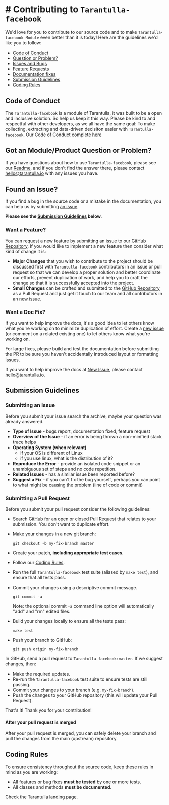 # # Contributing to `Tarantulla-facebook`

We'd love for you to contribute to our source code and to make `Tarantulla-facebook Module`
even better than it is today! Here are the guidelines we'd like you to follow:

- [Code of Conduct](#coc)
- [Question or Problem?](#question)
- [Issues and Bugs](#issue)
- [Feature Requests](#feature)
- [Documentation fixes](#docs)
- [Submission Guidelines](#submit)
- [Coding Rules](#rules)

## <a name="coc"></a> Code of Conduct
The `Tarantulla-facebook` is a module of Tarantulla, it was built to be a open and inclusive solution. So help us keep it this way. Please be kind to and respectful with other developers, as we all have the same goal: To make collecting, extracting and data-driven decisiton easier with `Tarantulla-facebook`. 
Our Code of Conduct complete [here][code-link]


## <a name="question"></a> Got an Module/Product Question or Problem?

If you have questions about how to use `Tarantulla-facebook`, please see our
[Readme][readme-link], and if you don't find the answer there, please contact
[hello@tarantulla.io](mailto:hello@tarantulla.io) with any issues you have.

## <a name="issue"></a> Found an Issue?

If you find a bug in the source code or a mistake in the documentation, you can help us by submitting [an issue][issue-link]. 

**Please see the [Submission Guidelines](#submit) below.**

### <a name="feature"></a> Want a Feature?

You can request a new feature by submitting an issue to our
[GitHub Repository][github]. If you would like to implement a new feature then consider what kind of change it is:

* **Major Changes** that you wish to contribute to the project should be
  discussed first with `Tarantulla-facebook` contributors in an issue or pull request so that we can develop a proper solution and better coordinate our efforts, prevent duplication of work, and help you to craft the change so that it is
  successfully accepted into the project.
* **Small Changes** can be crafted and submitted to the [GitHub Repository][github] as a Pull Request and just get it touch to our team and all contributors in an [new issue][issue-link].

### <a name="docs"></a> Want a Doc Fix?

If you want to help improve the docs, it's a good idea to let others know what you're working on to minimize duplication of effort. Create a [new issue][issue-link] (or comment on a related existing one) to let others know what you're working on.

For large fixes, please build and test the documentation before submitting the PR to be sure you haven't accidentally introduced layout or formatting issues.

If you want to help improve the docs at [New Issue][issue-link], please contact [hello@tarantulla.io](mailto:hello@tarantulla.com).

## <a name="submit"></a> Submission Guidelines

### Submitting an Issue
Before you submit your issue search the archive, maybe your question was already answered.

* **Type of Issue** - bugs report, documentation fixed, feature request
* **Overview of the Issue** - if an error is being thrown a non-minified stack trace helps
* **Operating System (when relevant)** 
	- If your OS is different of Linux
	- if you use linux, what is the distribution of it?
* **Reproduce the Error** -  provide an isolated code snippet or an unambiguous set of steps and no code repetition.
* **Related Issues** - has a similar issue been reported before?
* **Suggest a Fix** - if you can't fix the bug yourself, perhaps you can point to what might be causing the problem (line of code or commit)


### Submitting a Pull Request
Before you submit your pull request consider the following guidelines:

* Search [GitHub][github] for an open or closed Pull Request that relates to
  your submission. You don't want to duplicate effort.
* Make your changes in a new git branch:

    ```shell
    git checkout -b my-fix-branch master
    ```

* Create your patch, **including appropriate test cases**.
* Follow our [Coding Rules](#rules).
* Run the full `Tarantulla-facebook` test suite (aliased by `make test`), and ensure
  that all tests pass.
* Commit your changes using a descriptive commit message.

    ```shell
    git commit -a
    ```
  Note: the optional commit `-a` command line option will automatically "add"
  and "rm" edited files.

* Build your changes locally to ensure all the tests pass:

    ```shell
    make test
    ```

* Push your branch to GitHub:

    ```shell
    git push origin my-fix-branch
    ```

In GitHub, send a pull request to `Tarantulla-facebook:master`.
If we suggest changes, then:

* Make the required updates.
* Re-run the `Tarantulla-facebook` test suite to ensure tests are still passing.
* Commit your changes to your branch (e.g. `my-fix-branch`).
* Push the changes to your GitHub repository (this will update your Pull Request).

That's it! Thank you for your contribution!

#### After your pull request is merged

After your pull request is merged, you can safely delete your branch and pull the changes from the main (upstream) repository.

## <a name="rules"></a> Coding Rules

To ensure consistency throughout the source code, keep these rules in mind as you are working:

* All features or bug fixes **must be tested** by one or more tests.
* All classes and methods **must be documented**.

Check the Tarantulla [landing page][page-link].

[readme-link]: https://github.com/oncase/tarantulla-facebook/blob/master/README.md
[issue-link]: https://github.com/oncase/tarantulla-facebook/issues/new
[github]: https://github.com/oncase/tarantulla-facebook/
[code-link]: https://github.com/oncase/tarantulla-facebook/blob/master/CODE_OF_CONDUCT.md
[page-link]: https://tarantulla.io/